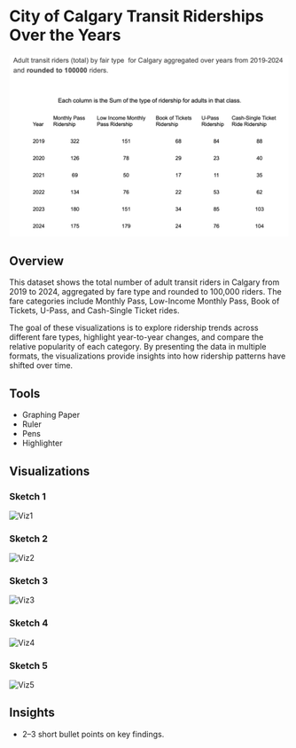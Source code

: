 # City of Calgary Transit Riderships Over the Years
![DataSet](Images/dataset.png)  


## Overview  
This dataset shows the total number of adult transit riders in Calgary from 2019 to 2024, aggregated by fare type and rounded to 100,000 riders. The fare categories include Monthly Pass, Low-Income Monthly Pass, Book of Tickets, U-Pass, and Cash-Single Ticket rides.  

The goal of these visualizations is to explore ridership trends across different fare types, highlight year-to-year changes, and compare the relative popularity of each category. By presenting the data in multiple formats, the visualizations provide insights into how ridership patterns have shifted over time.  

## Tools  
- Graphing Paper
- Ruler
- Pens
- Highlighter 


## Visualizations  
### Sketch 1  
![Viz1](images/viz1.png)  

### Sketch 2 
![Viz2](images/viz2.png)  

### Sketch 3
![Viz3](images/viz3.png)  

### Sketch 4 
![Viz4](Images/figure4.png4.png) 

### Sketch 5
![Viz5](images/viz5.png)  

## Insights  
- 2–3 short bullet points on key findings.  
